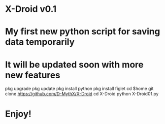 # X-Droid v0.1
# My first new python script for saving data temporarily
# It will be updated soon with more new features
pkg upgrade
pkg update
pkg install python
pkg install figlet
cd $home
git clone https://github.com/D-MythX/X-Droid
cd X-Droid
python X-Droid01.py
# Enjoy!

